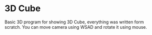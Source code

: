 # 3D Cube

Basic 3D program for showing 3D Cube, everything was written form scratch. 
You can move camera using WSAD and rotate it using mouse.
